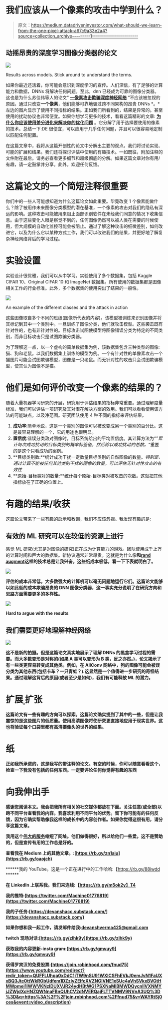 # 我们应该从一个像素的攻击中学到什么？

> 原文：<https://medium.datadriveninvestor.com/what-should-we-learn-from-the-one-pixel-attack-a67c9a33e2a4?source=collection_archive---------1----------------------->

## 动摇昂贵的深度学习图像分类器的论文

![](img/b5200489d5ec4a6775f6685e31012d2a.png)

Results across models. Stick around to understand the terms.

如果你最近还活着，你可能会意识到深度学习的宣传。人们深信，有了足够的计算能力和数据，DNNs 将解决任何问题。至此，dnn 已经成为可靠的图像分类器。这也是为什么苏佳伟等人的论文“ [**一像素攻击欺骗深度神经网络**](https://arxiv.org/abs/1710.08864) ”不应该被忽视的原因。通过只改变**一个像素**，他们能够可靠地骗过跨不同架构的昂贵 DNNs *。*左边的图片显示了使用不同指标的结果。正如我们所看到的，结果是异常的。甚至使用的扰动协议也非常便宜。如果你想学习更多的技术，看看这篇精彩的文章: [**为什么你应该使用差分进化来解决你的优化问题**](https://medium.com/datadriveninvestor/why-you-should-be-using-differential-evolution-for-your-optimization-problems-b3b2ed622c4a) 。它分解了用于选择要使用的像素的技术。总结一下:DE 很便宜，可以应用于几乎任何问题，并且可以很容易地定制以匹配任何配置。

在这篇文章中，我将从这篇开创性的论文中分解出主要的观点。我们将讨论实现、可能的扩展和结果。我们还将探讨评估中使用的有趣技术。一如既往，附加注释的文件附在最后。请务必查看更多细节和超级彻底的分解。如果这篇文章对你有用/有趣，请一定鼓掌并分享。此外，欢迎任何反馈。

# 这篇论文的一个简短注释很重要

你们中的一些人可能想知道为什么这篇论文如此重要。毕竟改变 1 个像素能做什么？除了被用作未来图像分类模型的潜在基准，一个像素的攻击对我们的隐私有深远的影响。这种攻击可能被用来阻止面部识别软件在未经我们同意的情况下收集信息。由于这些变化人眼是察觉不到的，任何图像仍然可以被人类在需要的时候使用，但大规模的自动化监控可能会被阻止。通过了解这种攻击的细微差别，如何改进它，以及为什么它以某种方式工作，我们可以改进我们的结果，并更好地了解复杂神经网络背后的学习过程。

# 实验设置

实验设计很优雅，我们可以从中学习。实验使用了多个数据集，包括 Kaggle CIFAR 10、Original CIFAR 10 和 ImageNet 数据集。所有使用的数据集都是图像相关工作的行业标准。此外，多个数据集的使用突出了结果的一般性。

![](img/36f748d80f86eaae57d122b8f9cd89a1.png)

An example of the different classes and the attack in action

这些图像取自多个不同的班级(图像所代表的内容)。该模型被训练来识别图像并将其标记到其中一个类别中。一旦训练了图像分类，他们就攻击模型。这些袭击既有针对性的，也有非针对性的。目标攻击试图使模型将图像错误分类为特定的不同类别，而非目标攻击只是试图欺骗分类器。

为了理解这一点，以一个虚构的简单数据集为例，该数据集包含三种类型的图像:猫、狗和老鼠。以我们数据集上训练的模型为例。一个有针对性的单像素攻击一个猫图片可能会试图欺骗模型，图像是一只老鼠。而无针对性的攻击只会试图欺骗模型，使其认为图像不是猫。

# 他们是如何评价改变一个像素的结果的？

随着大量机器学习研究的开展，研究用于评估结果的指标非常重要。通过理解度量标准，我们可以评估一项研究及其对潜在解决方案的效用。我们可以看看使用该方法的可能缺点，以及净范围。研究团队使用 4 种不同的指标来评估结果。

1.  **成功率**:简单地说，这是一个类别的图像可以被改变成另一个类别的百分比。这是最容易理解的一个，它的用途也很明显。
2.  **置信度**:错误分类敌对图像时，目标系统给出的平均置信度。其计算方法为“*”累计每次成功扰动的目标类别的概率标签值，然后除以成功扰动的总数。*“重要的是这个只看成功的案例。
3.  **目标类别数:**统计成功干扰一定数量目标类别的自然图像的数量。*特别是，通过计算不能被任何其他类别干扰的图像的数量，可以评估无针对性攻击的有效性*
4.  **原始-目标类对的数量:**统计每个原始-目标类对被攻击的次数。这就把其他指标放在了正确的位置上。

# **有趣的结果/收获**

这篇论文带来了一些有趣的启示和教训，我们不应该忽视。我发现有趣的是:

## 有效的 ML 研究可以在较低的资源上进行

感觉 ML 研究(尤其是对图像的研究)正在成为计算能力的游戏。团队使用成千上万的计算时间和巨大的数据集。新协议通常非常昂贵。这就是为什么像[](https://medium.com/datadriveninvestor/why-you-should-be-using-differential-evolution-for-your-optimization-problems-b3b2ed622c4a)****和[**rand augment**](https://medium.com/datadriveninvestor/why-randaugment-is-the-best-data-augmentation-approach-4a48f22b2152)**这样的技术总是让我兴奋。这些纸成本极低。看一下下表就明白了。******

******![](img/088dea0343543dcb206a9ead6982663f.png)******

******评估的成本非常低。大多数强大的计算机可以毫无问题地运行它们。这篇论文能够以如此低的成本欺骗昂贵的 DNN 图像分类器，这一事实充分说明了在研究方向和思路方面需要更多的多样性。******

******![](img/8b9d2e23c25e623a3b97ab8b43e6cb75.png)******

******Hard to argue with the results******

## ******我们需要更好地理解神经网络******

******![](img/062189293f4af6745f75d28f0fabac2a.png)******

******这不是新的拍摄。但是这篇论文真实地展示了理解 DNNs 的黑盒学习过程的需要。而大多数变形是对称的(如果 A 类可以变形为 B 类，反之亦然。)，论文揭示了有一些类更容易转变成其他类。例如，在 AllConv 网络中，狗的图像可能会被误分类为其他东西(包括卡车？一只青蛙？).这显然是一个值得进一步研究的奇怪结果。通过理解这背后的原因(或者至少是如何)，我们有可能释放 ML 的潜力。******

# ******扩展ˌ扩张******

******这篇论文有一些有趣的方向可以探索。这篇论文确实提到了其中的一些，但是让我震惊的是这些图片的低质量。使用高清图像将使研究更直接地应用于现实世界。这也将验证每个口袋里都有高清摄像头的世界的结果。******

# ******纸******

******正如我所承诺的，这是我写的带注释的论文。有空的时候，你可以随意看看这个，检查一下我没有包括的任何东西。一定要评论任何你觉得有趣的东西******

# ******向我伸出手******

******感谢您阅读本文。我会把我所有相关的社交媒体都放在下面。关注任意(或全部)以跨不同平台查看我的内容。我喜欢利用不同平台的优势。留下你可能有的任何反馈，因为它确实帮助像我这样的成长中的内容创作者。如果你觉得这很有用，请分享这篇文章。******

******我用这个[伟大的服务](https://free-url-shortener.rb.gy/)缩短了网址。他们做得很好，所以给他们一些爱。这不是赞助的，但是宣传有用的工作总是好的。******

******查看我在 Medium 上的其他文章。:[https://rb.gy/zn1aiu](https://rb.gy/oaojch)******

******我的 YouTube。这是一个正在进行中的工作哈哈:【https://rb.gy/88iwdd ******

******在 LinkedIn 上联系我。我们来连线:【https://rb.gy/m5ok2y】T4******

******我的推特:[https://twitter.com/Machine01776819](https://twitter.com/Machine01776819)******

******我的子任务:[https://devanshacc.substack.com/](https://devanshacc.substack.com/)******

******如果你想和我一起工作，请发邮件给我:devanshverma425@gmail.com******

******twitch 现场对话:[https://rb.gy/zlhk9y](https://rb.gy/zlhk9y)******

******获取我的内容更新-insta gram:[https://rb.gy/gmvuy9](https://rb.gy/gmvuy9)******

******获得罗宾汉的免费股票:[https://join.robinhood.com/fnud75](https://www.youtube.com/redirect?redir_token=QUFFLUhqa0xDdC1jTW9nSU91WXlCSFhEVkJ0emJvN1FaUXxBQ3Jtc0ttWkRObUdfem1DZzIyZElfcXVZNGlVNE1xSUc4aVhSVkxBVGtHMWpmei1lWWVKNzlDUXVJR24ydHBtWG1PSXNaMlBMWDQycnlIVXNMYjJZWjdXcHNZQWNnaFBnQUhCV2dNVERQajFLTTVNMV9NVnA3UQ%3D%3D&q=https%3A%2F%2Fjoin.robinhood.com%2Ffnud75&v=WAYRtSj0ces&event=video_description)******